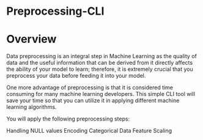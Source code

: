 # Preprocessing-CLI

# Overview
Data preprocessing is an integral step in Machine Learning as the quality of data and the useful information that can be derived from it directly affects the ability of your model to learn; therefore, it is extremely crucial that you preprocess your data before feeding it into your model.

One more advantage of preprocessing is that it is considered time consuming for many machine learning developers. This simple CLI tool will save your time so that you can utilize it in applying different machine learning algorithms.


You will apply the following preprocessing steps:

Handling NULL values
Encoding Categorical Data
Feature Scaling
